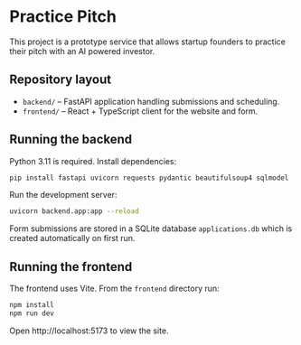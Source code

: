 # Practice Pitch

This project is a prototype service that allows startup founders to practice their pitch with an AI powered investor.

## Repository layout

- `backend/` – FastAPI application handling submissions and scheduling.
- `frontend/` – React + TypeScript client for the website and form.

## Running the backend

Python 3.11 is required. Install dependencies:

```bash
pip install fastapi uvicorn requests pydantic beautifulsoup4 sqlmodel
```

Run the development server:

```bash
uvicorn backend.app:app --reload
```

Form submissions are stored in a SQLite database `applications.db` which is
created automatically on first run.

## Running the frontend

The frontend uses Vite. From the `frontend` directory run:

```bash
npm install
npm run dev
```

Open http://localhost:5173 to view the site.
